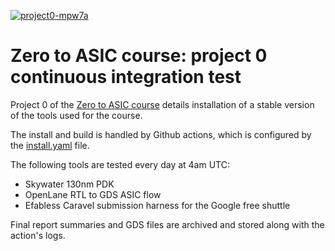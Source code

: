 [![project0-mpw7a](https://github.com/mattvenn/project0_test/actions/workflows/install-mpw-7.yaml/badge.svg)](https://github.com/mattvenn/project0_test/actions/workflows/install-mpw-7.yaml)

# Zero to ASIC course: project 0 continuous integration test

Project 0 of the [Zero to ASIC course](https://zerotoasiccourse.com) details installation of a stable version of the tools used for the course.

The install and build is handled by Github actions, which is configured by the [install.yaml](.github/workflows/install.yaml) file.

The following tools are tested every day at 4am UTC:

* Skywater 130nm PDK
* OpenLane RTL to GDS ASIC flow
* Efabless Caravel submission harness for the Google free shuttle

Final report summaries and GDS files are archived and stored along with the action's logs.
